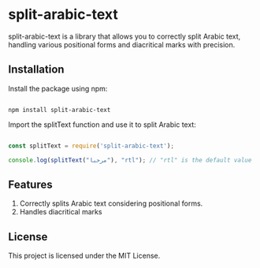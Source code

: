 # split-arabic-text

split-arabic-text is a library that allows you to correctly split Arabic text, handling various positional forms and diacritical marks with precision.
## Installation

Install the package using npm:

```

npm install split-arabic-text

```

Import the splitText function and use it to split Arabic text:

```js

const splitText = require('split-arabic-text');

console.log(splitText("مرحبا"), "rtl"); // "rtl" is the default value
```
## Features

1. Correctly splits Arabic text considering positional forms.
2. Handles diacritical marks
 

## License

This project is licensed under the MIT License.

